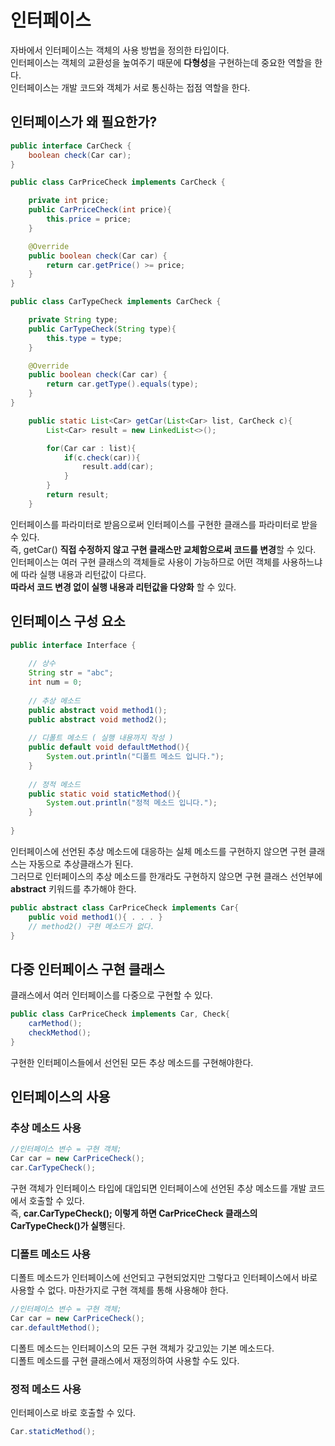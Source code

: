 # 인터페이스
자바에서 인터페이스는 객체의 사용 방법을 정의한 타입이다.   
인터페이스는 객체의 교환성을 높여주기 때문에 **다형성**을 구현하는데 중요한 역할을 한다.   
인터페이스는 개발 코드와 객체가 서로 통신하는 접점 역할을 한다.   

## 인터페이스가 왜 필요한가?
```java
public interface CarCheck {
    boolean check(Car car);
}
```

```java
public class CarPriceCheck implements CarCheck {

    private int price;
    public CarPriceCheck(int price){
        this.price = price;
    }

    @Override
    public boolean check(Car car) {
        return car.getPrice() >= price;
    }
}
```

```java
public class CarTypeCheck implements CarCheck {

    private String type;
    public CarTypeCheck(String type){
        this.type = type;
    }

    @Override
    public boolean check(Car car) {
        return car.getType().equals(type);
    }
}
```

```java
    public static List<Car> getCar(List<Car> list, CarCheck c){
        List<Car> result = new LinkedList<>();

        for(Car car : list){
            if(c.check(car)){
                result.add(car);
            }
        }
        return result;
    }
```

인터페이스를 파라미터로 받음으로써 인터페이스를 구현한 클래스를 파라미터로 받을 수 있다.   
즉, getCar() **직접 수정하지 않고 구현 클래스만 교체함으로써 코드를 변경**할 수 있다.   
인터페이스는 여러 구현 클래스의 객체들로 사용이 가능하므로 어떤 객체를 사용하느냐에 따라 실행 내용과 리턴값이 다르다.   
**따라서 코드 변경 없이 실행 내용과 리턴값을 다양화** 할 수 있다.   



## 인터페이스 구성 요소

```java
public interface Interface {
    
    // 상수 
    String str = "abc";
    int num = 0;
    
    // 추상 메소드
    public abstract void method1();  
    public abstract void method2();
    
    // 디폴트 메소드 ( 실행 내용까지 작성 )
    public default void defaultMethod(){
        System.out.println("디폴트 메소드 입니다.");
    }
    
    // 정적 메소드
    public static void staticMethod(){
        System.out.println("정적 메소드 입니다.");
    }
    
}
```

인터페이스에 선언된 추상 메소드에 대응하는 실체 메소드를 구현하지 않으면 구현 클래스는 자동으로 추상클래스가 된다.   
그러므로 인터페이스의 추상 메소드를 한개라도 구현하지 않으면 구현 클래스 선언부에 **abstract** 키워드를 추가해야 한다.   

```java
public abstract class CarPriceCheck implements Car{
    public void method1(){ . . . }
    // method2() 구현 메소드가 없다.
}
```



## 다중 인터페이스 구현 클래스

클래스에서 여러 인터페이스를 다중으로 구현할 수 있다.
```java
public class CarPriceCheck implements Car, Check{
    carMethod();
    checkMethod();
}
```
구현한 인터페이스들에서 선언된 모든 추상 메소드를 구현해야한다.   


## 인터페이스의 사용

### 추상 메소드 사용
```java
//인터페이스 변수 = 구현 객체;
Car car = new CarPriceCheck();
car.CarTypeCheck();
```
구현 객체가 인터페이스 타입에 대입되면 인터페이스에 선언된 추상 메소드를 개발 코드에서 호출할 수 있다.   
즉, **car.CarTypeCheck(); 이렇게 하면 CarPriceCheck 클래스의 CarTypeCheck()가 실행**된다.   


### 디폴트 메소드 사용
디폴트 메소드가 인터페이스에 선언되고 구현되었지만 그렇다고 인터페이스에서 바로 사용할 수 없다. 
마찬가지로 구현 객체를 통해 사용해야 한다.
```java
//인터페이스 변수 = 구현 객체;
Car car = new CarPriceCheck();
car.defaultMethod();
```
디폴트 메소드는 인터페이스의 모든 구현 객체가 갖고있는 기본 메소드다.   
디폴트 메소드를 구현 클래스에서 재정의하여 사용할 수도 있다.   


### 정적 메소드 사용
인터페이스로 바로 호출할 수 있다.
```java
Car.staticMethod();
```








